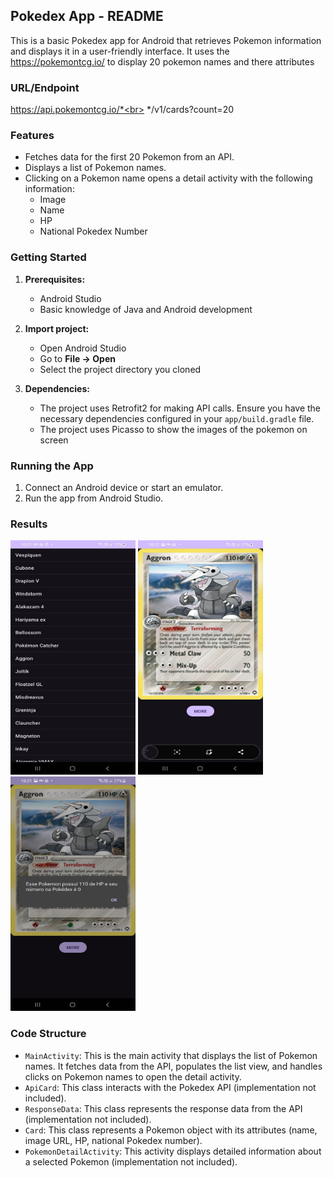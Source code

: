 ## Pokedex App - README

This is a basic Pokedex app for Android that retrieves Pokemon information and displays it in a user-friendly interface. It uses the https://pokemontcg.io/ to display 20 pokemon names and there attributes

### URL/Endpoint
https://api.pokemontcg.io/*<br>
*/v1/cards?count=20

### Features

* Fetches data for the first 20 Pokemon from an API.
* Displays a list of Pokemon names.
* Clicking on a Pokemon name opens a detail activity with the following information:
    * Image
    * Name
    * HP
    * National Pokedex Number

### Getting Started

1. **Prerequisites:**
    * Android Studio
    * Basic knowledge of Java and Android development

2. **Import project:**
    * Open Android Studio
    * Go to **File -> Open**
    * Select the project directory you cloned

3. **Dependencies:**
    * The project uses Retrofit2 for making API calls. Ensure you have the necessary dependencies configured in your `app/build.gradle` file.
    * The project uses Picasso to show the images of the pokemon on screen

### Running the App

1. Connect an Android device or start an emulator.
2. Run the app from Android Studio.

### Results
<img src="Screenshots/2351d671-ee77-4718-b96b-acf4077738dc.jpg" width = 200 height = 375>
<img src="Screenshots/9001aa89-8f34-418a-b0b2-ff21ad4669dd.jpg" width = 200 height = 375>
<img src="Screenshots/e2605de6-5278-4f33-b282-696031434ae9.jpg" width = 200 height = 375>


### Code Structure

* `MainActivity`: This is the main activity that displays the list of Pokemon names. It fetches data from the API, populates the list view, and handles clicks on Pokemon names to open the detail activity.
* `ApiCard`: This class interacts with the Pokedex API (implementation not included).
* `ResponseData`: This class represents the response data from the API (implementation not included).
* `Card`: This class represents a Pokemon object with its attributes (name, image URL, HP, national Pokedex number).
* `PokemonDetailActivity`: This activity displays detailed information about a selected Pokemon (implementation not included).
